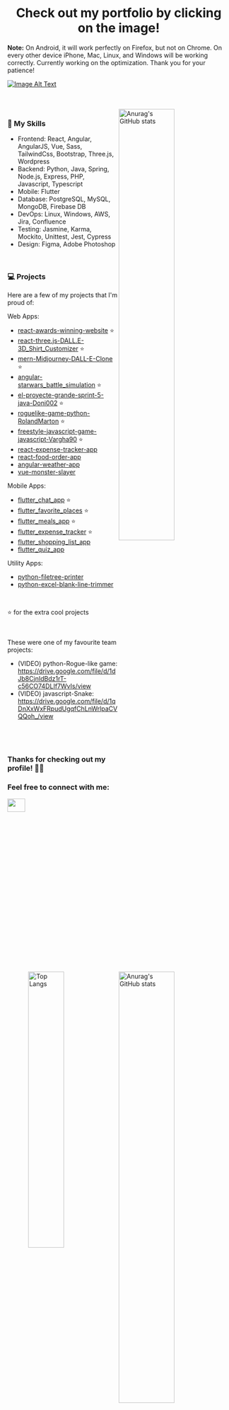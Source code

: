 <h1 align="center">Check out my portfolio by clicking on the image!</h1>
<p> <b>Note:</b> On Android, it will work perfectly on Firefox, but not on Chrome. On every other device iPhone, Mac, Linux, and Windows will be working correctly. Currently working on the optimization. Thank you for your patience!</p>

[![Image Alt Text](https://user-images.githubusercontent.com/88943189/231744795-c9c524e4-f062-4e7c-ad70-f9061aaeb8e3.png)](https://roland-3dportfolio.netlify.app/)

<br>

<br>

<img align="right" width="50%" src="https://github-readme-stats.vercel.app/api?username=RolandMarton&show_icons=true&theme=tokyonight&count_private=true" alt="Anurag's GitHub stats" >

### 🚀 My Skills

- Frontend: React, Angular, AngularJS, Vue, Sass, TailwindCss, Bootstrap, Three.js, Wordpress
- Backend: Python, Java, Spring, Node.js, Express, PHP, Javascript, Typescript
- Mobile: Flutter
- Database: PostgreSQL, MySQL, MongoDB, Firebase DB  
- DevOps: Linux, Windows, AWS, Jira, Confluence
- Testing: Jasmine, Karma, Mockito, Unittest, Jest, Cypress
- Design: Figma, Adobe Photoshop

<br>

<img align="right" width="50%" src="http://github-readme-streak-stats.herokuapp.com?user=RolandMarton&theme=tokyonight-duo" alt="Anurag's GitHub stats" >

### 💻 Projects

Here are a few of my projects that I'm proud of:

Web Apps:
- [react-awards-winning-website](https://github.com/RolandMarton/react-awards-winning-website) :star:
- [react-three.js-DALL.E-3D_Shirt_Customizer](https://github.com/RolandMarton/react-three.js-DALL.E-3D_Shirt_Customizer) :star:
- [mern-Midjourney-DALL-E-Clone](https://github.com/RolandMarton/mern-Midjourney-DALL-E-Clone) :star:
- [angular-starwars_battle_simulation](https://github.com/RolandMarton/angular-starwars_battle_simulation) :star:
- [el-proyecte-grande-sprint-5-java-Doni002](https://github.com/CodecoolGlobal/el-proyecte-grande-sprint-5-java-Doni002) :star:
- [roguelike-game-python-RolandMarton](https://github.com/CodecoolGlobal/roguelike-game-python-RolandMarton) :star:
- [freestyle-javascript-game-javascript-Vargha90](https://github.com/CodecoolGlobal/freestyle-javascript-game-javascript-Vargha90) :star:
- [react-expense-tracker-app](https://github.com/RolandMarton/react-expense-tracker-app)
- [react-food-order-app](https://github.com/RolandMarton/react-food-order-app)
- [angular-weather-app](https://github.com/RolandMarton/angular-weather-app)
- [vue-monster-slayer](https://github.com/RolandMarton/vue-monster-slayer)

Mobile Apps:
- [flutter_chat_app](https://github.com/RolandMarton/flutter_chat_app) :star:
- [flutter_favorite_places](https://github.com/RolandMarton/flutter_favorite_places) :star:
- [flutter_meals_app](https://github.com/RolandMarton/flutter_meals_app) :star:
- [flutter_expense_tracker](https://github.com/RolandMarton/flutter_expense_tracker) :star:
- [flutter_shopping_list_app](https://github.com/RolandMarton/flutter_shopping_list_app)
- [flutter_quiz_app](https://github.com/RolandMarton/flutter_quiz_app)

Utility Apps:
- [python-filetree-printer](https://github.com/RolandMarton/python-filetree-printer)
- [python-excel-blank-line-trimmer](https://github.com/RolandMarton/python-excel-blank-line-trimmer)
<br>

:star: for the extra cool projects

<br>

These were one of my favourite team projects:
- (VIDEO) python-Rogue-like game: https://drive.google.com/file/d/1dJb8CjnIdBdz1rT-c56CO74DLIf7WvIs/view
- (VIDEO) javascript-Snake: https://drive.google.com/file/d/1qDnXxWxFRpudUgqfChLnWrlpaCVQQoh_/view

#

<br>

<img align="right" width="40%" src="https://github-readme-stats.vercel.app/api/top-langs/?username=RolandMarton&&hide_progress=true&hide=php&theme=tokyonight" alt="Top Langs">

### Thanks for checking out my profile! 👨‍💻

<h3 align="left">Feel free to connect with me:</h3>
<p align="left">
  <a href="https://www.linkedin.com/in/roland-marton-632681216/" target="_blank"><img align="center" src="https://user-images.githubusercontent.com/88943189/230103789-5738134e-fc46-49cc-8839-af769d6d1ce9.svg" alt="" height="30" width="40" /></a>
</p>

